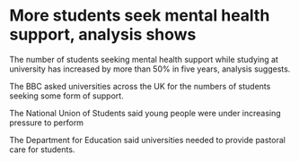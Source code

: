 # More students seek mental health support, analysis shows

The number of students seeking mental health support while studying at university has increased by more than 50% in five years, analysis suggests.

The BBC asked universities across the UK for the numbers of students seeking some form of support.

The National Union of Students said young people were under increasing pressure to perform

The Department for Education said universities needed to provide pastoral care for students.

